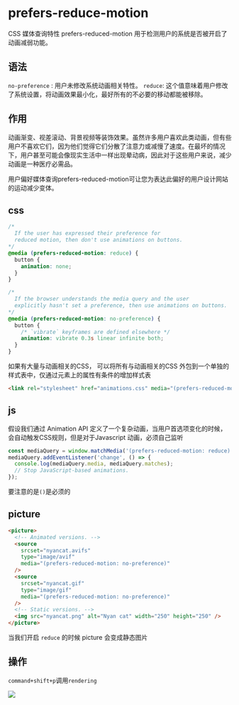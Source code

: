 # prefers-reduce-motion

CSS 媒体查询特性 prefers-reduced-motion 用于检测用户的系统是否被开启了动画减弱功能。

## 语法

`no-preference` : 用户未修改系统动画相关特性。
`reduce`: 这个值意味着用户修改了系统设置，将动画效果最小化，最好所有的不必要的移动都能被移除。


## 作用
动画渐变、视差滚动、背景视频等装饰效果。虽然许多用户喜欢此类动画，但有些用户不喜欢它们，因为他们觉得它们分散了注意力或减慢了速度。在最坏的情况下，用户甚至可能会像现实生活中一样出现晕动病，因此对于这些用户来说，减少动画是一种医疗必需品。

用户偏好媒体查询prefers-reduced-motion可让您为表达此偏好的用户设计网站的运动减少变体。


## css

``` css
/*
  If the user has expressed their preference for
  reduced motion, then don't use animations on buttons.
*/
@media (prefers-reduced-motion: reduce) {
  button {
    animation: none;
  }
}

/*
  If the browser understands the media query and the user
  explicitly hasn't set a preference, then use animations on buttons.
*/
@media (prefers-reduced-motion: no-preference) {
  button {
    /* `vibrate` keyframes are defined elsewhere */
    animation: vibrate 0.3s linear infinite both;
  }
}
```


如果有大量与动画相关的CSS， 可以将所有与动画相关的CSS 外包到一个单独的样式表中，仅通过元素上的属性有条件的增加样式表
```html
<link rel="stylesheet" href="animations.css" media="(prefers-reduced-motion: no-preference)">
```

## js

假设我们通过 Animation API 定义了一个复杂动画，当用户首选项变化的时候，会自动触发CSS规则，但是对于Javascript 动画，必须自己监听

```js
const mediaQuery = window.matchMedia('(prefers-reduced-motion: reduce)');
mediaQuery.addEventListener('change', () => {
  console.log(mediaQuery.media, mediaQuery.matches);
  // Stop JavaScript-based animations.
});
```

要注意的是`()`是必须的



## picture

``` html
<picture>
  <!-- Animated versions. -->
  <source
    srcset="nyancat.avifs"
    type="image/avif"
    media="(prefers-reduced-motion: no-preference)"
  />
  <source
    srcset="nyancat.gif"
    type="image/gif"
    media="(prefers-reduced-motion: no-preference)"
  />
  <!-- Static versions. -->
  <img src="nyancat.png" alt="Nyan cat" width="250" height="250" />
</picture>
```


当我们开启 `reduce` 的时候 picture 会变成静态图片

## 操作

`command+shift+p`调用`rendering` 


![](https://pic.imgdb.cn/item/64ccb1741ddac507cc7493a8.jpg)